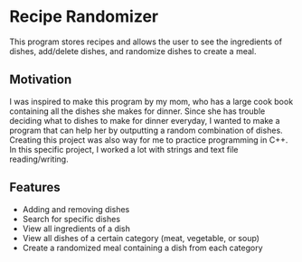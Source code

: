 # Recipe Randomizer
This program stores recipes and allows the user to see the ingredients of dishes, add/delete dishes, and randomize dishes to create a meal.
## Motivation
I was inspired to make this program by my mom, who has a large cook book containing all the dishes she makes for dinner. Since she has trouble deciding what to dishes to make for dinner everyday, I wanted to make a program that can help her by outputting a random combination of dishes. Creating this project was also way for me to practice programming in C++. In this specific project, I worked a lot with strings and text file reading/writing.
## Features
- Adding and removing dishes
- Search for specific dishes
- View all ingredients of a dish
- View all dishes of a certain category (meat, vegetable, or soup)
- Create a randomized meal containing a dish from each category
